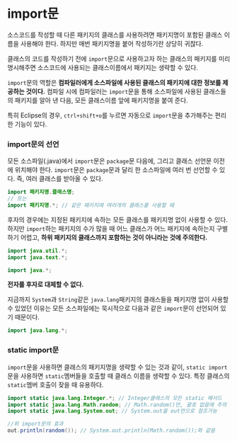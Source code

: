 # import문

소스코드를 작성할 때 다른 패키지의 클래스를 사용하려면 패키지명이 포함된 클래스 이름을 사용해야 한다. 하지만 매번 패키지명을 붙어 작성하기란 상당히 귀찮다.

클래스의 코드를 작성하기 전에 `import`문으로 사용하고자 하는 클래스의 패키지를 미리 명시해주면 소스코드에 사용되는 클래스이름에서 패키지는 생략할 수 있다.

`import`문의 역할은 **컴파일러에게 소스파일에 사용된 클래스의 패키지에 대한 정보를 제공하는 것이다.** 컴파일 시에 컴파일러는 `import`문을 통해 소스파일에 사용된 클래스들의 패키지를 알아 낸 다음, 모든 클래스이름 앞에 패키지명을 붙여 준다.

특히 Eclipse의 경우, `ctrl+shift+o`를 누르면 자동으로 `import`문을 추가해주는 편리한 기능이 있다.

### import문의 선언

모든 소스파일(.java)에서 `import`문은 `package`문 다음에, 그리고 클래스 선언문 이전에 위치해야 한다. `import`문은 `package`문과 달리 한 소스파일에 여러 번 선언할 수 있다. 즉, 여러 클래스를 받아올 수 있다.

```java
import 패키지명.클래스명;
// 또는
import 패키지명.*; // 같은 패키지에 여러개의 클래스를 사용할 때
```
후자의 경우에는 지정된 패키지에 속하는 모든 클래스를 패키지명 없이 사용할 수 있다. 하지만 `import`하는 패키지의 수가 많을 때 어느 클래스가 어느 패키지에 속하는지 구별하기 어렵고, **하위 패키지의 클래스까지 포함하는 것이 아니라는 것에 주의한다.**

```java
import java.util.*;
import java.text.*;
```
```java
import java.*;
```
**전자를 후자로 대체할 수 없다.**

지금까지 `System`과 `String`같은 `java.lang`패키지의 클래스들을 패키지명 없이 사용할 수 있었던 이유는 모든 소스파일에는 묵시적으로 다음과 같은 `import`문이 선언되어 있기 때문이다.

```java
import java.lang.*;
```

### static import문

`import`문을 사용하면 클래스의 패키지명을 생략할 수 있는 것과 같이, `static import`문을 사용하면 `static`멤버들을 호출할 때 클래스 이름을 생략할 수 있다. 특정 클래스의 `static`멤버 호출이 잦을 때 유용하다.

```java
import static java.lang.Integer.*; // Integer클래스의 모든 static 메서드
import static java.lang.Math.random; // Math.random()만, 괄호 없음에 주의
import static java.lang.System.out; // System.out을 out만으로 참조가능
```

```java
//위 import문의 효과
out.println(random()); // System.out.println(Math.random());와 같음
```